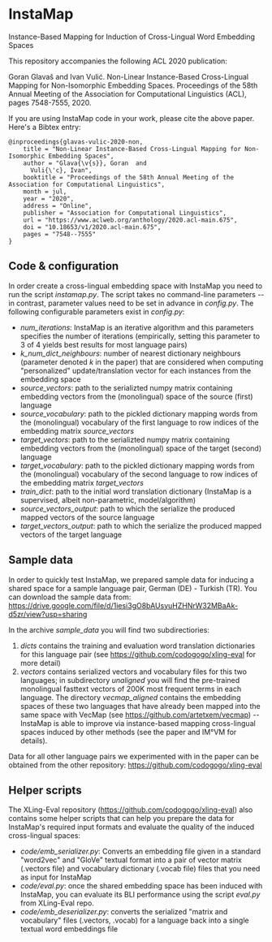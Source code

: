 # InstaMap
Instance-Based Mapping for Induction of Cross-Lingual Word Embedding Spaces

This repository accompanies the following ACL 2020 publication: 

Goran Glavaš and Ivan Vulić. Non-Linear Instance-Based Cross-Lingual Mapping for Non-Isomorphic Embedding Spaces. Proceedings of the 58th Annual Meeting of the Association for Computational Linguistics (ACL), pages 7548-7555, 2020. 

If you are using InstaMap code in your work, please cite the above paper. Here's a Bibtex entry: 
```
@inproceedings{glavas-vulic-2020-non,
    title = "Non-Linear Instance-Based Cross-Lingual Mapping for Non-Isomorphic Embedding Spaces",
    author = "Glava{\v{s}}, Goran  and
      Vuli{\'c}, Ivan",
    booktitle = "Proceedings of the 58th Annual Meeting of the Association for Computational Linguistics",
    month = jul,
    year = "2020",
    address = "Online",
    publisher = "Association for Computational Linguistics",
    url = "https://www.aclweb.org/anthology/2020.acl-main.675",
    doi = "10.18653/v1/2020.acl-main.675",
    pages = "7548--7555"
}
```

## Code & configuration

In order create a cross-lingual embedding space with InstaMap you need to run the script *instamap.py*. The script takes no command-line parameters -- in contrast, parameter values need to be set in advance in *config.py*. The following configurable parameters exist in *config.py*:

- *num_iterations*: InstaMap is an iterative algorithm and this parameters specifies the number of iterations (empirically, setting this parameter to 3 of 4 yields best results for most language pairs)
- *k_num_dict_neighbours*: number of nearest dictionary neighbours (parameter denoted *k* in the paper) that are considered when computing "personalized" update/translation vector for each instances from the embedding space
- *source_vectors*: path to the serializted numpy matrix containing embedding vectors from the (monolingual) space of the source (first) language
- *source_vocabulary*: path to the pickled dictionary mapping words from the (monolingual) vocabulary of the first language to row indices of the embedding matrix *source_vectors*
- *target_vectors*: path to the serializted numpy matrix containing embedding vectors from the (monolingual) space of the target (second) language
- *target_vocabulary*: path to the pickled dictionary mapping words from the (monolingual) vocabulary of the second language to row indices of the embedding matrix *target_vectors*
- *train_dict*: path to the initial word translation dictionary (InstaMap is a supervised, albeit non-parametric, model/algorithm)
- *source_vectors_output*: path to which the serialize the produced mapped vectors of the source language
- *target_vectors_output*: path to which the serialize the produced mapped vectors of the target language

## Sample data

In order to quickly test InstaMap, we prepared sample data for inducing a shared space for a sample language pair, German (DE) - Turkish (TR). You can download the sample data from: 
https://drive.google.com/file/d/1iesi3gO8bAUsyuHZHNrW32MBaAk-d5zr/view?usp=sharing

In the archive *sample_data* you will find two subdirectiories: 

1. *dicts* contains the training and evaluation word translation dictionaries for this language pair (see https://github.com/codogogo/xling-eval for more detail)
2. *vectors* contains serialized vectors and vocabulary files for this two languages; in subdirectory *unaligned* you will find the pre-trained monolingual fasttext vectors of 200K most frequent terms in each language. The directory *vecmap_aligned* contains the embedding spaces of these two languages that have already been mapped into the same space with VecMap (see https://github.com/artetxem/vecmap) -- InstaMap is able to improve via instance-based mapping cross-lingual spaces induced by other methods (see the paper and IM°VM for details).   

Data for all other language pairs we experimented with in the paper can be obtained from the other repository: https://github.com/codogogo/xling-eval 

## Helper scripts

The XLing-Eval repository (https://github.com/codogogo/xling-eval) also contains some helper scripts that can help you prepare the data for InstaMap's required input formats and evaluate the quality of the induced cross-lingual spaces: 

- *code/emb_serializer.py*: Converts an embedding file given in a standard "word2vec" and "GloVe" textual format into a pair of vector matrix (.vectors file) and vocabulary dictionary (.vocab file) files that you need as input for InstaMap
- *code/eval.py*: once the shared embedding space has been induced with InstaMap, you can evaluate its BLI performance using the script *eval.py* from XLing-Eval repo.
- *code/emb_deserializer.py*: converts the serialized "matrix and vocabulary" files (.vectors, .vocab) for a language back into a single textual word embeddings file

